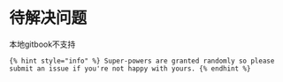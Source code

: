 # 待解决问题

本地gitbook不支持 

```text
{% hint style="info" %} Super-powers are granted randomly so please submit an issue if you're not happy with yours. {% endhint %}
```

